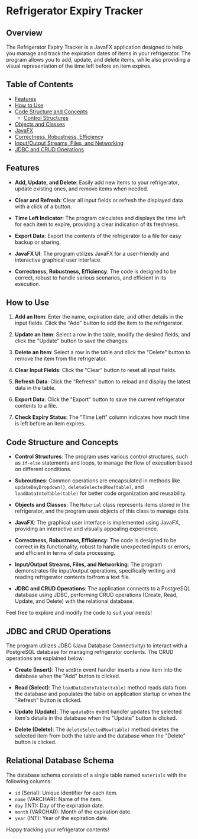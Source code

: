 # Refrigerator Expiry Tracker

## Overview

The Refrigerator Expiry Tracker is a JavaFX application designed to help you manage and track the expiration dates of items in your refrigerator. The program allows you to add, update, and delete items, while also providing a visual representation of the time left before an item expires.

## Table of Contents

- [Features](#features)
- [How to Use](#how-to-use)
- [Code Structure and Concepts](#code-structure-and-concepts)
  - [Control Structures](#subroutines)
- [Objects and Classes](#objects-and-classes)
- [JavaFX](#javafx)
- [Correctness, Robustness, Efficiency](#correctness-robustness-efficiency)
- [Input/Output Streams, Files, and Networking](#inputoutput-streams-files-and-networking)
- [JDBC and CRUD Operations](#jdbc-and-crud-operations)


## Features

- **Add, Update, and Delete**: Easily add new items to your refrigerator, update existing ones, and remove items when needed.

- **Clear and Refresh**: Clear all input fields or refresh the displayed data with a click of a button.

- **Time Left Indicator**: The program calculates and displays the time left for each item to expire, providing a clear indication of its freshness.

- **Export Data**: Export the contents of the refrigerator to a file for easy backup or sharing.

- **JavaFX UI**: The program utilizes JavaFX for a user-friendly and interactive graphical user interface.

- **Correctness, Robustness, Efficiency**: The code is designed to be correct, robust to handle various scenarios, and efficient in its execution.

## How to Use

1. **Add an Item**: Enter the name, expiration date, and other details in the input fields. Click the "Add" button to add the item to the refrigerator.

2. **Update an Item**: Select a row in the table, modify the desired fields, and click the "Update" button to save the changes.

3. **Delete an Item**: Select a row in the table and click the "Delete" button to remove the item from the refrigerator.

4. **Clear Input Fields**: Click the "Clear" button to reset all input fields.

5. **Refresh Data**: Click the "Refresh" button to reload and display the latest data in the table.

6. **Export Data**: Click the "Export" button to save the current refrigerator contents to a file.

7. **Check Expiry Status**: The "Time Left" column indicates how much time is left before an item expires.

## Code Structure and Concepts

- **Control Structures**: The program uses various control structures, such as `if-else` statements and loops, to manage the flow of execution based on different conditions.

- **Subroutines**: Common operations are encapsulated in methods like `updateDayDropdown()`, `deleteSelectedRow(table)`, and `loadDataIntoTable(table)` for better code organization and reusability.

- **Objects and Classes**: The `Material` class represents items stored in the refrigerator, and the program uses objects of this class to manage data.

- **JavaFX**: The graphical user interface is implemented using JavaFX, providing an interactive and visually appealing experience.

- **Correctness, Robustness, Efficiency**: The code is designed to be correct in its functionality, robust to handle unexpected inputs or errors, and efficient in terms of data processing.

- **Input/Output Streams, Files, and Networking**: The program demonstrates file input/output operations, specifically writing and reading refrigerator contents to/from a text file.

- **JDBC and CRUD Operations**: The application connects to a PostgreSQL database using JDBC, performing CRUD operations (Create, Read, Update, and Delete) with the relational database.

Feel free to explore and modify the code to suit your needs!

## JDBC and CRUD Operations

The program utilizes JDBC (Java Database Connectivity) to interact with a PostgreSQL database for managing refrigerator contents. The CRUD operations are explained below:

- **Create (Insert)**: The `addBtn` event handler inserts a new item into the database when the "Add" button is clicked.

- **Read (Select)**: The `loadDataIntoTable(table)` method reads data from the database and populates the table on application startup or when the "Refresh" button is clicked.

- **Update (Update)**: The `updateBtn` event handler updates the selected item's details in the database when the "Update" button is clicked.

- **Delete (Delete)**: The `deleteSelectedRow(table)` method deletes the selected item from both the table and the database when the "Delete" button is clicked.

## Relational Database Schema

The database schema consists of a single table named `materials` with the following columns:

- `id` (Serial): Unique identifier for each item.
- `name` (VARCHAR): Name of the item.
- `day` (INT): Day of the expiration date.
- `month` (VARCHAR): Month of the expiration date.
- `year` (INT): Year of the expiration date.


Happy tracking your refrigerator contents!

